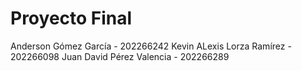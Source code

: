 # Proyecto Final

Anderson Gómez García - 202266242
Kevin ALexis Lorza Ramírez - 202266098
Juan David Pérez Valencia - 202266289
